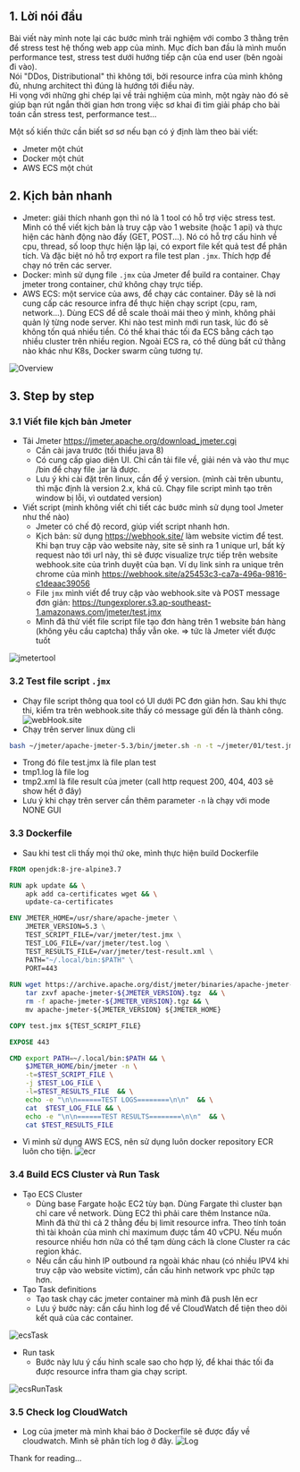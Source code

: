 ## 1. Lời nói đầu
Bài viết này mình note lại các bước mình trải nghiệm với combo 3 thằng trên để stress test hệ thống web app của mình. Mục đích ban đầu là mình muốn performance test, stress test dưới hướng tiếp cận của end user (bên ngoài đi vào).  
Nói "DDos, Distributional" thì không tới, bởi resource infra của mình không đủ, nhưng architect thì đúng là hướng tới điều này.     
Hi vọng với những ghi chép lại về trải nghiệm của mình, một ngày nào đó sẽ giúp bạn rút ngắn thời gian hơn trong việc sơ khai đi tìm giải pháp cho bài toán cần stress test, performance test...

Một số kiến thức cần biết sơ sơ nếu bạn có ý định làm theo bài viết:
- Jmeter một chút
- Docker một chút
- AWS ECS một chút

## 2. Kịch bản nhanh
- Jmeter: giải thích nhanh gọn thì nó là 1 tool có hỗ trợ việc stress test. Mình có thể viết kịch bản là truy cập vào 1 website (hoặc 1 api) và thực hiện các hành động nào đấy (GET, POST...). Nó có hỗ trợ cấu hình về cpu, thread, số loop thực hiện lặp lại, có export file kết quả test để phân tích. Và đặc biệt nó hỗ trợ export ra file test plan `.jmx`. Thích hợp để chạy nó trên các server. 
- Docker: mình sử dụng file `.jmx` của Jmeter để build ra container. Chạy jmeter trong container, chứ không chạy trực tiếp.
- AWS ECS: một service của aws, để chạy các container. Đây sẽ là nơi cung cấp các resource infra để thực hiện chạy script (cpu, ram, network...). Dùng ECS để dễ scale thoải mái theo ý mình, không phải quản lý từng node server. Khi nào test mình mới run task, lúc đó sẽ không tốn quá nhiều tiền. Có thể khai thác tối đa ECS bằng cách tạo nhiều cluster trên nhiều region.
Ngoài ECS ra, có thể dùng bất cứ thằng nào khác như K8s, Docker swarm cũng tương tự. 

![Overview](https://tungexplorer.s3.ap-southeast-1.amazonaws.com/jmeter/ddos_overview.jpg)

## 3. Step by step
### 3.1 Viết file kịch bản Jmeter
- Tải Jmeter https://jmeter.apache.org/download_jmeter.cgi 
    - Cần cài java trước (tối thiểu java 8)
    - Có cung cấp giao diện UI. Chỉ cần tải file về, giải nén và vào thư mục /bin để chạy file .jar là được.
    - Lưu ý khi cài đặt trên linux, cần để ý version. (mình cài trên ubuntu, thì mặc định là version 2.x, khá cũ. Chạy file script mình tạo trên window bị lỗi, vì outdated version)
- Viết script (mình không viết chi tiết các bước mình sử dụng tool Jmeter như thế nào)
    - Jmeter có chế độ record, giúp viết script nhanh hơn.
    - Kịch bản: sử dụng https://webhook.site/ làm website victim để test. Khi bạn truy cập vào website này, site sẽ sinh ra 1 unique url, bất kỳ request nào tới url này, thì sẽ được visualize trực tiếp trên website webhook.site của trình duyệt của bạn. Ví dụ link sinh ra unique trên chrome của mình 	https://webhook.site/a25453c3-ca7a-496a-9816-c1deaac39056
    - File `jmx` mình viết để truy cập vào webhook.site và POST message đơn giản: https://tungexplorer.s3.ap-southeast-1.amazonaws.com/jmeter/test.jmx 
    - Mình đã thử viết file script file tạo đơn hàng trên 1 website bán hàng (không yêu cầu captcha) thấy vẫn oke. => tức là Jmeter viết được tuốt

![jmetertool](https://tungexplorer.s3.ap-southeast-1.amazonaws.com/jmeter/jmeter_tool.JPG)

### 3.2 Test file script `.jmx`
- Chạy file script thông qua tool có UI dưới PC đơn giản hơn. Sau khi thực thi, kiểm tra trên webhook.site thấy có message gửi đến là thành công. 
![webHook.site](https://tungexplorer.s3.ap-southeast-1.amazonaws.com/jmeter/webhook.site.JPG)
- Chạy trên server linux dùng cli 
```bash
bash ~/jmeter/apache-jmeter-5.3/bin/jmeter.sh -n -t ~/jmeter/01/test.jmx -j tmp1.log -l tmp2.xml
```

- Trong đó file test.jmx là file plan test
- tmp1.log là file log
- tmp2.xml là file result của jmeter (call http request 200, 404, 403 sẽ show hết ở đây)
- Lưu ý khi chạy trên server cần thêm parameter `-n` là chạy với mode NONE GUI
### 3.3 Dockerfile
- Sau khi test cli thấy mọi thứ oke, mình thực hiện build Dockerfile
```Dockerfile
FROM openjdk:8-jre-alpine3.7

RUN apk update && \
    apk add ca-certificates wget && \
    update-ca-certificates

ENV JMETER_HOME=/usr/share/apache-jmeter \
    JMETER_VERSION=5.3 \
    TEST_SCRIPT_FILE=/var/jmeter/test.jmx \
    TEST_LOG_FILE=/var/jmeter/test.log \
    TEST_RESULTS_FILE=/var/jmeter/test-result.xml \
    PATH="~/.local/bin:$PATH" \
    PORT=443 
    
RUN wget https://archive.apache.org/dist/jmeter/binaries/apache-jmeter-${JMETER_VERSION}.tgz && \
    tar zxvf apache-jmeter-${JMETER_VERSION}.tgz  && \
    rm -f apache-jmeter-${JMETER_VERSION}.tgz && \ 
    mv apache-jmeter-${JMETER_VERSION} ${JMETER_HOME}

COPY test.jmx ${TEST_SCRIPT_FILE}

EXPOSE 443

CMD export PATH=~/.local/bin:$PATH && \
    $JMETER_HOME/bin/jmeter -n \
    -t=$TEST_SCRIPT_FILE \
    -j $TEST_LOG_FILE \
    -l=$TEST_RESULTS_FILE  && \
    echo -e "\n\n======TEST LOGS========\n\n"  && \
    cat  $TEST_LOG_FILE && \
    echo -e "\n\n======TEST RESULTS========\n\n"  && \
    cat $TEST_RESULTS_FILE
```
- Vì mình sử dụng AWS ECS, nên sử dụng luôn docker repository ECR luôn cho tiện. 
![ecr](https://tungexplorer.s3.ap-southeast-1.amazonaws.com/jmeter/ecr.JPG)


### 3.4 Build ECS Cluster và Run Task
- Tạo ECS Cluster
    - Dùng base Fargate hoặc EC2 tùy bạn. Dùng Fargate thì cluster bạn chỉ care về network. Dùng EC2 thì phải care thêm Instance nữa. Mình đã thử thì cả 2 thằng đều bị limit resource infra. Theo tính toán thì tài khoản của mình chỉ maximum được tầm 40 vCPU. Nếu muốn resource nhiều hơn nữa có thể tạm dùng cách là clone Cluster ra các region khác. 
    - Nếu cần cấu hình IP outbound ra ngoài khác nhau (có nhiều IPV4 khi truy cập vào website victim), cần cấu hình network vpc phức tạp hơn. 
- Tạo Task definitions 
    - Tạo task chạy các jmeter container mà mình đã push lên ecr 
    - Lưu ý bước này: cần cấu hình log để về CloudWatch để tiện theo dõi kết quả của các container. 

![ecsTask](https://tungexplorer.s3.ap-southeast-1.amazonaws.com/jmeter/ecs_task.JPG)

- Run task
    - Bước này lưu ý cấu hình scale sao cho hợp lý, để khai thác tối đa được resource infra tham gia chạy script. 

![ecsRunTask](https://tungexplorer.s3.ap-southeast-1.amazonaws.com/jmeter/ecs_run_task.JPG)

### 3.5 Check log CloudWatch
- Log của jmeter mà mình khai báo ở Dockerfile sẽ được đẩy về cloudwatch.   Mình sẽ phân tích log ở đây.
![Log](https://tungexplorer.s3.ap-southeast-1.amazonaws.com/jmeter/cloudwatch.JPG)

Thank for reading...